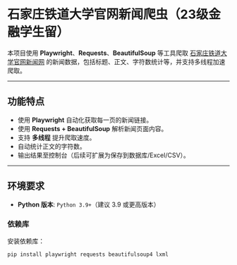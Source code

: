 # 石家庄铁道大学官网新闻爬虫（23级金融学生留）

本项目使用 **Playwright**、**Requests**、**BeautifulSoup** 等工具爬取 [石家庄铁道大学官网新闻网](https://xcbnew.stdu.edu.cn/news) 的新闻数据，包括标题、正文、字符数统计等，并支持多线程加速爬取。

---

## 功能特点

- 使用 **Playwright** 自动化获取每一页的新闻链接。
- 使用 **Requests + BeautifulSoup** 解析新闻页面内容。
- 支持 **多线程** 提升爬取速度。
- 自动统计正文的字符数。
- 输出结果至控制台（后续可扩展为保存到数据库/Excel/CSV）。

---

## 环境要求

- **Python 版本**: `Python 3.9+`（建议 3.9 或更高版本）

### 依赖库

安装依赖库：
```bash
pip install playwright requests beautifulsoup4 lxml


